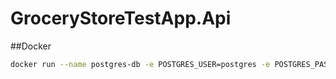 # GroceryStoreTestApp.Api

##Docker
  ```bash
docker run --name postgres-db -e POSTGRES_USER=postgres -e POSTGRES_PASSWORD=1234 -e POSTGRES_DB=Api -p 5433:5432 -d postgres
  ```
